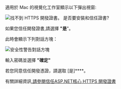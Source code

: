 適用於 Mac 的視覺化工作室顯示以下彈出視窗:

![找不到 HTTPS 開發證書。 是否要安裝和信任證書?](~/getting-started/_static/trustCertMac.png)

如果您信任開發證書,請選擇 **"是**"。

此時會顯示下列對話方塊：

![安全性警告對話方塊](~/getting-started/_static/certMac.png)

輸入密碼並選擇 **"確定"**

若您同意信任開發憑證，請選取 [是]****。

有關詳細資訊[,請參閱信任ASP.NET核心 HTTPS 開發證書](xref:security/enforcing-ssl#trust-the-aspnet-core-https-development-certificate-on-windows-and-macos)